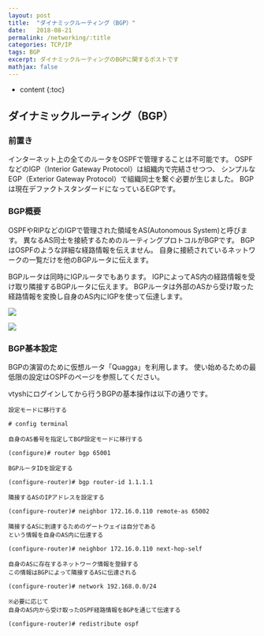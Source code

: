 ```yaml
---
layout: post
title:  "ダイナミックルーティング（BGP）"
date:   2018-08-21
permalink: /networking/:title
categories: TCP/IP
tags: BGP
excerpt: ダイナミックルーティングのBGPに関するポストです
mathjax: false
---
```


* content
{:toc}

## ダイナミックルーティング（BGP）

### 前置き

インターネット上の全てのルータをOSPFで管理することは不可能です。
OSPFなどのIGP（Interior Gateway Protocol）は組織内で完結させつつ、
シンプルなEGP（Exterior Gateway Protocol）で組織同士を繋ぐ必要が生じました。
BGPは現在デファクトスタンダードになっているEGPです。

### BGP概要

OSPFやRIPなどのIGPで管理された領域をAS(Autonomous System)と呼びます。
異なるAS同士を接続するためのルーティングプロトコルがBGPです。
BGPはOSPFのような詳細な経路情報を伝えません。
自身に接続されているネットワークの一覧だけを他のBGPルータに伝えます。

BGPルータは同時にIGPルータでもあります。
IGPによってAS内の経路情報を受け取り隣接するBGPルータに伝えます。
BGPルータは外部のASから受け取った経路情報を変換し自身のAS内にIGPを使って伝達します。

![]({{site.baseurl}}/images/network/bgp1.png)

![]({{site.baseurl}}/images/network/bgp2.png)

### BGP基本設定

BGPの演習のために仮想ルータ「Quagga」を利用します。
使い始めるための最低限の設定はOSPFのページを参照してください。

vtyshにログインしてから行うBGPの基本操作は以下の通りです。

```
設定モードに移行する

# config terminal

自身のAS番号を指定してBGP設定モードに移行する

(configure)# router bgp 65001

BGPルータIDを設定する

(configure-router)# bgp router-id 1.1.1.1

隣接するASのIPアドレスを設定する

(configure-router)# neighbor 172.16.0.110 remote-as 65002

隣接するASに到達するためのゲートウェイは自分である
という情報を自身のAS内に伝達する

(configure-router)# neighbor 172.16.0.110 next-hop-self

自身のASに存在するネットワーク情報を登録する
この情報はBGPによって隣接するASに伝達される

(configure-router)# network 192.168.0.0/24

※必要に応じて
自身のAS内から受け取ったOSPF経路情報をBGPを通じて伝達する

(configure-router)# redistribute ospf
```
